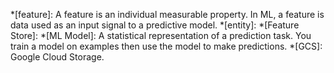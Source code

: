 *[feature]: A feature is an individual measurable property. In ML, a feature is data used as an input signal to a predictive model.
*[entity]: 
*[Feature Store]: 
*[ML Model]: A statistical representation of a prediction task. You train a model on examples then use the model to make predictions.
*[GCS]: Google Cloud Storage. 